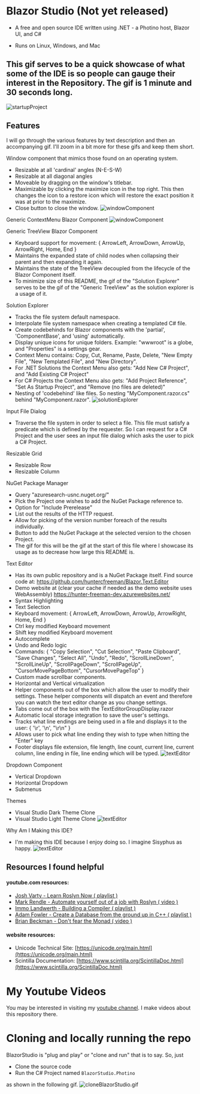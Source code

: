 # Blazor Studio (Not yet released)
- A free and open source IDE written using .NET - a Photino host, Blazor UI, and C#

- Runs on Linux, Windows, and Mac

## This gif serves to be a quick showcase of what some of the IDE is so people can gauge their interest in the Repository. The gif is 1 minute and 30 seconds long.

![startupProject](/Images/startupProject.gif)

## Features

I will go through the various features by text description and then an accompanying gif. I'll zoom in a bit more for these gifs and keep them short.

Window component that mimics those found on an operating system.
- Resizable at all 'cardinal' angles (N-E-S-W)
- Resizable at all diagonal angles
- Moveable by dragging on the window's titlebar.
- Maximizable by clicking the maximize icon in the top right. This then changes the icon to a restore icon which will restore the exact position it was at prior to the maximize.
- Close button to close the window.
![windowComponent](/Images/windowComponent.gif)

Generic ContextMenu Blazor Component
![windowComponent](/Images/contextMenuComponent.gif)

Generic TreeView Blazor Component
- Keyboard support for movement: { ArrowLeft, ArrowDown, ArrowUp, ArrowRight, Home, End }
- Maintains the expanded state of child nodes when collapsing their parent and then expanding it again.
- Maintains the state of the TreeView decoupled from the lifecycle of the Blazor Component itself.
- To minimize size of this README, the gif of the "Solution Explorer" serves to be the gif of the "Generic TreeView" as the solution explorer is a usage of it.

Solution Explorer
- Tracks the file system default namespace.
- Interpolate file system namespace when creating a templated C# file.
- Create codebehinds for Blazor components with the 'partial', 'ComponentBase', and 'using' automatically.
- Display unique icons for unique folders. Example: "wwwroot" is a globe, and "Properties" is a settings gear.
- Context Menu contains: Copy, Cut, Rename, Paste, Delete, "New Empty File", "New Templated File", and "New Directory".
- For .NET Solutions the Context Menu also gets: "Add New C# Project", and "Add Existing C# Project"
- For C# Projects the Context Menu also gets: "Add Project Reference", "Set As Startup Project", and "Remove (no files are deleted)"
- Nesting of 'codebehind' like files. So nesting "MyComponent.razor.cs" behind "MyComponent.razor".
![solutionExplorer](/Images/solutionExplorer.gif)

Input File Dialog
- Traverse the file system in order to select a file. This file must satisfy a predicate which is defined by the requester. So I can request for a C# Project and the user sees an input file dialog which asks the user to pick a C# Project.

Resizable Grid
- Resizable Row
- Resizable Column

NuGet Package Manager
- Query "azuresearch-usnc.nuget.org/"
- Pick the Project one wishes to add the NuGet Package reference to.
- Option for "Include Prerelease"
- List out the results of the HTTP request.
- Allow for picking of the version number foreach of the results individually.
- Button to add the NuGet Package at the selected version to the chosen Project.
- The gif for this will be the gif at the start of this file where I showcase its usage as to decrease how large this README is.

Text Editor
- Has its own public repository and is a NuGet Package itself. Find source code at: https://github.com/huntercfreeman/Blazor.Text.Editor 
- Demo website at (clear your cache if needed as the demo website uses WebAssembly) https://hunter-freeman-dev.azurewebsites.net/
- Syntax Highlighting
- Text Selection
- Keyboard movement: { ArrowLeft, ArrowDown, ArrowUp, ArrowRight, Home, End }
- Ctrl key modified Keyboard movement
- Shift key modified Keyboard movement
- Autocomplete
- Undo and Redo logic
- Commands: { "Copy Selection", "Cut Selection", "Paste Clipboard", "Save Changes", "Select All", "Undo", "Redo", "ScrollLineDown", "ScrollLineUp", "ScrollPageDown", "ScrollPageUp", "CursorMovePageBottom", "CursorMovePageTop" }
- Custom made scrollbar components.
- Horizontal and Vertical virtualization
- Helper components out of the box which allow the user to modify their settings. These helper components will dispatch an event and therefore you can watch the text editor change as you change settings.
- Tabs come out of the box with the TextEditorGroupDisplay.razor
- Automatic local storage integration to save the user's settings.
- Tracks what line endings are being used in a file and displays it to the user: { '\r', '\n', "\r\n" }
- Allows user to pick what line ending they wish to type when hitting the "Enter" key
- Footer displays file extension, file length, line count, current line, current column, line ending in file, line ending which will be typed.
![textEditor](/Images/textEditor.gif)

Dropdown Component
- Vertical Dropdown
- Horizontal Dropdown
- Submenus

Themes
- Visual Studio Dark Theme Clone
- Visual Studio Light Theme Clone
![textEditor](/Images/themes.gif)

Why Am I Making this IDE?
- I'm making this IDE because I enjoy doing so. I imagine Sisyphus as happy.
![textEditor](/Images/clipart3420085.png)

## Resources I found helpful

#### youtube.com resources:
  - [Josh Varty - Learn Roslyn Now ( playlist )](https://youtube.com/playlist?list=PLxk7xaZWBdUT23QfaQTCJDG6Q1xx6uHdG)
  - [Mark Rendle - Automate yourself out of a job with Roslyn ( video )](https://www.youtube.com/watch?v=V4zqk4-LL1M)
  - [Immo Landwerth - Building a Compiler ( playlist )](https://youtube.com/playlist?list=PLRAdsfhKI4OWNOSfS7EUu5GRAVmze1t2y)
  - [Adam Fowler - Create a Database from the ground up in C++ ( playlist )](https://youtube.com/playlist?list=PLWoOSZbmib_cr7zRfAkPkoa9m2uYsYDug)
  - [Brian Beckman - Don't fear the Monad ( video )](https://www.youtube.com/watch?v=ZhuHCtR3xq8)

#### website resources:
  - Unicode Technical Site: [https://unicode.org/main.html](https://unicode.org/main.html)
  - Scintilla Documentation: [https://www.scintilla.org/ScintillaDoc.html](https://www.scintilla.org/ScintillaDoc.html)

# My Youtube Videos
You may be interested in visiting my [youtube channel](https://www.youtube.com/channel/UCzhWhqYVP40as1MFUesQM9w). I make videos about this repository there.

# Cloning and locally running the repo

BlazorStudio is "plug and play" or "clone and run" that is to say. So, just 
- Clone the source code 
- Run the C# Project named `BlazorStudio.Photino`

as shown in the following gif.
![cloneBlazorStudio.gif](/Images/RootREADME/cloneGifIntro.gif)